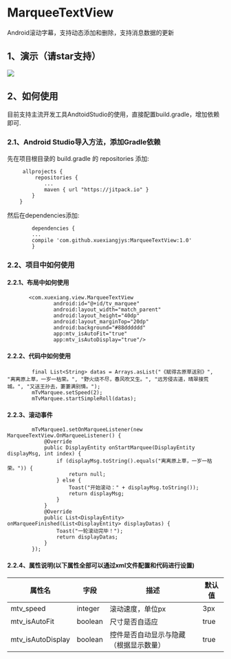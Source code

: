 # MarqueeTextView
Android滚动字幕，支持动态添加和删除，支持消息数据的更新

## 1、演示（请star支持）
![](https://github.com/xuexiangjys/MarqueeTextView/blob/master/img/1.gif)

## 2、如何使用
目前支持主流开发工具AndtoidStudio的使用，直接配置build.gradle，增加依赖即可.

### 2.1、Android Studio导入方法，添加Gradle依赖

   先在项目根目录的 build.gradle 的 repositories 添加:
```
     allprojects {
         repositories {
            ...
            maven { url "https://jitpack.io" }
        }
    }
```

 然后在dependencies添加:

```
        dependencies {
        ...
        compile 'com.github.xuexiangjys:MarqueeTextView:1.0'
        }
```

### 2.2、项目中如何使用

#### 2.2.1、布局中如何使用
```
       <com.xuexiang.view.MarqueeTextView
               android:id="@+id/tv_marquee"
               android:layout_width="match_parent"
               android:layout_height="40dp"
               android:layout_marginTop="20dp"
               android:background="#88dddddd"
               app:mtv_isAutoFit="true"
               app:mtv_isAutoDisplay="true"/>
```

#### 2.2.2、代码中如何使用
```
        final List<String> datas = Arrays.asList("《赋得古原草送别》", "离离原上草，一岁一枯荣。", "野火烧不尽，春风吹又生。", "远芳侵古道，晴翠接荒城。", "又送王孙去，萋萋满别情。");
        mTvMarquee.setSpeed(2);
        mTvMarquee.startSimpleRoll(datas);
```

#### 2.2.3、滚动事件
```
        mTvMarquee1.setOnMarqueeListener(new MarqueeTextView.OnMarqueeListener() {
            @Override
            public DisplayEntity onStartMarquee(DisplayEntity displayMsg, int index) {
                if (displayMsg.toString().equals("离离原上草，一岁一枯荣。")) {
                    return null;
                } else {
                    Toast("开始滚动：" + displayMsg.toString());
                    return displayMsg;
                }
            }
            @Override
            public List<DisplayEntity> onMarqueeFinished(List<DisplayEntity> displayDatas) {
                Toast("一轮滚动完毕！");
                return displayDatas;
            }
        });
```

#### 2.2.4、属性说明(以下属性全部可以通过xml文件配置和代码进行设置)

属性名 | 字段 | 描述 | 默认值
----|------|----| ----
mtv_speed | integer  | 滚动速度，单位px  | 3px
mtv_isAutoFit | boolean  | 尺寸是否自适应  | true
mtv_isAutoDisplay | boolean  | 控件是否自动显示与隐藏（根据显示数量）| true
